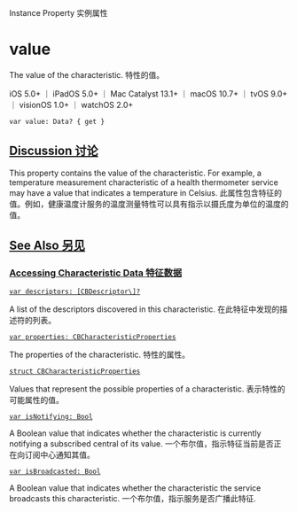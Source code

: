 Instance Property 实例属性

# value 

The value of the characteristic.
特性的值。

iOS 5.0+ ｜ iPadOS 5.0+ ｜ Mac Catalyst 13.1+ ｜ macOS 10.7+ ｜ tvOS 9.0+ ｜ visionOS 1.0+ ｜ watchOS 2.0+ 

```
var value: Data? { get }
```



## [Discussion 讨论](https://developer.apple.com/documentation/corebluetooth/cbcharacteristic/value#Discussion)

This property contains the value of the characteristic. For example, a temperature measurement characteristic of a health thermometer service may have a value that indicates a temperature in Celsius.
此属性包含特征的值。例如，健康温度计服务的温度测量特性可以具有指示以摄氏度为单位的温度的值。



## [See Also 另见](https://developer.apple.com/documentation/corebluetooth/cbcharacteristic/value#see-also)

### [Accessing Characteristic Data 特征数据](https://developer.apple.com/documentation/corebluetooth/cbcharacteristic/value#Accessing-Characteristic-Data)

[`var descriptors: [CBDescriptor\]?`](https://developer.apple.com/documentation/corebluetooth/cbcharacteristic/descriptors)

A list of the descriptors discovered in this characteristic.
在此特征中发现的描述符的列表。

[`var properties: CBCharacteristicProperties`](https://developer.apple.com/documentation/corebluetooth/cbcharacteristic/properties)

The properties of the characteristic.
特性的属性。

[`struct CBCharacteristicProperties`](https://developer.apple.com/documentation/corebluetooth/cbcharacteristicproperties)

Values that represent the possible properties of a characteristic.
表示特性的可能属性的值。

[`var isNotifying: Bool`](https://developer.apple.com/documentation/corebluetooth/cbcharacteristic/isnotifying)

A Boolean value that indicates whether the characteristic is currently notifying a subscribed central of its value.
一个布尔值，指示特征当前是否正在向订阅中心通知其值。

[`var isBroadcasted: Bool`](https://developer.apple.com/documentation/corebluetooth/cbcharacteristic/isbroadcasted)

A Boolean value that indicates whether the characteristic the service broadcasts this characteristic.
一个布尔值，指示服务是否广播此特征.
